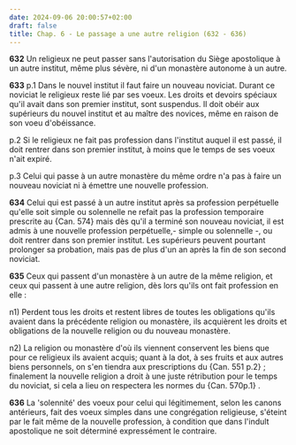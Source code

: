 ```yaml
---
date: 2024-09-06 20:00:57+02:00
draft: false
title: Chap. 6 - Le passage a une autre religion (632 - 636)
---
```





**632**
Un religieux ne peut passer sans l'autorisation du Siège apostolique à un autre
institut, même plus sévère, ni d'un monastère autonome à un autre.

**633**
p.1 Dans le nouvel institut il faut faire un nouveau noviciat.
Durant ce noviciat le religieux reste lié par ses voeux.
Les droits et devoirs spéciaux qu'il avait dans son premier institut,
sont suspendus. Il doit obéir aux supérieurs du nouvel institut et au maître
des novices, même en raison de son voeu d'obéissance.

p.2 Si le religieux ne fait pas profession dans l'institut auquel il est passé,
il doit rentrer dans son premier institut,
à moins que le temps de ses voeux n'ait expiré.

p.3 Celui qui passe à un autre monastère du même ordre n'a pas à faire un
nouveau noviciat ni à émettre une nouvelle profession.

**634**
Celui qui est passé à un autre institut après sa profession perpétuelle qu'elle
soit simple ou solennelle ne refait pas la profession temporaire prescrite au
{Can. 574} mais dès qu'il a terminé son nouveau noviciat,
il est admis à une nouvelle profession perpétuelle,- simple ou solennelle -,
ou doit rentrer dans son premier institut.
Les supérieurs peuvent pourtant prolonger sa probation,
mais pas de plus d'un an après la fin de son second noviciat.

**635**
Ceux qui passent d'un monastère à un autre de la même religion,
et ceux qui passent à une autre religion,
dès lors qu'ils ont fait profession en elle :

n1) Perdent tous les droits et restent libres de toutes les obligations qu'ils
avaient dans la précédente religion ou monastère,
ils acquièrent les droits et obligations de la nouvelle religion ou du nouveau
monastère.

n2) La religion ou monastère d'où ils viennent conservent les biens que pour ce
religieux ils avaient acquis; quant à la dot,
à ses fruits et aux autres biens personnels,
on s'en tiendra aux prescriptions du {Can.
551 p.2} ; finalement la nouvelle religion a droit à une juste rétribution pour
le temps du noviciat, si cela a lieu on respectera les normes du {Can.
570p.1} .

**636**
La 'solennité' des voeux pour celui qui légitimement,
selon les canons antérieurs, fait des voeux simples dans une congrégation
religieuse, s'éteint par le fait même de la nouvelle profession,
à condition que dans l'indult apostolique ne soit déterminé expressément le
contraire.

